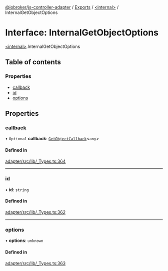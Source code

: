 [@iobroker/js-controller-adapter](../README.md) / [Exports](../modules.md) / [\<internal\>](../modules/internal_.md) / InternalGetObjectOptions

# Interface: InternalGetObjectOptions

[\<internal\>](../modules/internal_.md).InternalGetObjectOptions

## Table of contents

### Properties

- [callback](internal_.InternalGetObjectOptions.md#callback)
- [id](internal_.InternalGetObjectOptions.md#id)
- [options](internal_.InternalGetObjectOptions.md#options)

## Properties

### callback

• `Optional` **callback**: [`GetObjectCallback`](../modules/internal_.md#getobjectcallback)\<`any`\>

#### Defined in

[adapter/src/lib/_Types.ts:364](https://github.com/ioBroker/ioBroker.js-controller/blob/04f0eac95/packages/adapter/src/lib/_Types.ts#L364)

___

### id

• **id**: `string`

#### Defined in

[adapter/src/lib/_Types.ts:362](https://github.com/ioBroker/ioBroker.js-controller/blob/04f0eac95/packages/adapter/src/lib/_Types.ts#L362)

___

### options

• **options**: `unknown`

#### Defined in

[adapter/src/lib/_Types.ts:363](https://github.com/ioBroker/ioBroker.js-controller/blob/04f0eac95/packages/adapter/src/lib/_Types.ts#L363)
